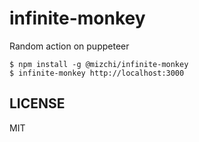 # infinite-monkey

Random action on puppeteer

```
$ npm install -g @mizchi/infinite-monkey
$ infinite-monkey http://localhost:3000
```

## LICENSE

MIT

